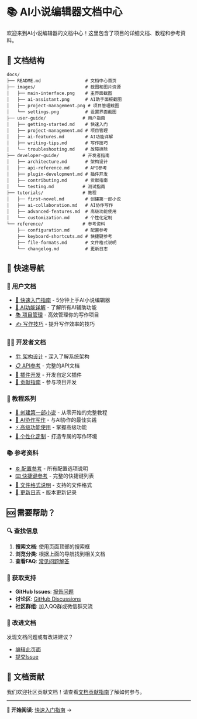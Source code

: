 # 📚 AI小说编辑器文档中心

欢迎来到AI小说编辑器的文档中心！这里包含了项目的详细文档、教程和参考资料。

## 📁 文档结构

```
docs/
├── README.md                 # 文档中心首页
├── images/                   # 截图和图片资源
│   ├── main-interface.png    # 主界面截图
│   ├── ai-assistant.png      # AI助手面板截图
│   ├── project-management.png # 项目管理截图
│   └── settings.png          # 设置界面截图
├── user-guide/              # 用户指南
│   ├── getting-started.md    # 快速入门
│   ├── project-management.md # 项目管理
│   ├── ai-features.md        # AI功能详解
│   ├── writing-tips.md       # 写作技巧
│   └── troubleshooting.md    # 故障排除
├── developer-guide/         # 开发者指南
│   ├── architecture.md       # 架构设计
│   ├── api-reference.md      # API参考
│   ├── plugin-development.md # 插件开发
│   ├── contributing.md       # 贡献指南
│   └── testing.md           # 测试指南
├── tutorials/               # 教程
│   ├── first-novel.md        # 创建第一部小说
│   ├── ai-collaboration.md   # AI协作写作
│   ├── advanced-features.md  # 高级功能使用
│   └── customization.md      # 个性化定制
└── reference/               # 参考资料
    ├── configuration.md      # 配置参考
    ├── keyboard-shortcuts.md # 快捷键参考
    ├── file-formats.md       # 文件格式说明
    └── changelog.md          # 更新日志
```

## 🚀 快速导航

### 👥 用户文档
- [📖 快速入门指南](user-guide/getting-started.md) - 5分钟上手AI小说编辑器
- [🤖 AI功能详解](user-guide/ai-features.md) - 了解所有AI辅助功能
- [📚 项目管理](user-guide/project-management.md) - 高效管理你的写作项目
- [✍️ 写作技巧](user-guide/writing-tips.md) - 提升写作效率的技巧

### 👨‍💻 开发者文档
- [🏗️ 架构设计](developer-guide/architecture.md) - 深入了解系统架构
- [📋 API参考](developer-guide/api-reference.md) - 完整的API文档
- [🔌 插件开发](developer-guide/plugin-development.md) - 开发自定义插件
- [🤝 贡献指南](developer-guide/contributing.md) - 参与项目开发

### 📖 教程系列
- [🎯 创建第一部小说](tutorials/first-novel.md) - 从零开始的完整教程
- [🤖 AI协作写作](tutorials/ai-collaboration.md) - 与AI协作的最佳实践
- [⚡ 高级功能使用](tutorials/advanced-features.md) - 掌握高级功能
- [🎨 个性化定制](tutorials/customization.md) - 打造专属的写作环境

### 📚 参考资料
- [⚙️ 配置参考](reference/configuration.md) - 所有配置选项说明
- [⌨️ 快捷键参考](reference/keyboard-shortcuts.md) - 完整的快捷键列表
- [📄 文件格式说明](reference/file-formats.md) - 支持的文件格式
- [📝 更新日志](reference/changelog.md) - 版本更新记录

## 🆘 需要帮助？

### 🔍 查找信息
1. **搜索文档**: 使用页面顶部的搜索框
2. **浏览分类**: 根据上面的导航找到相关文档
3. **查看FAQ**: [常见问题解答](user-guide/troubleshooting.md#常见问题)

### 💬 获取支持
- **GitHub Issues**: [报告问题](https://github.com/your-username/ai-novel-editor/issues)
- **讨论区**: [GitHub Discussions](https://github.com/your-username/ai-novel-editor/discussions)
- **社区群组**: 加入QQ群或微信群交流

### 📝 改进文档
发现文档问题或有改进建议？
- [编辑此页面](https://github.com/your-username/ai-novel-editor/edit/main/docs/README.md)
- [提交Issue](https://github.com/your-username/ai-novel-editor/issues/new?template=documentation.md)

## 🌟 文档贡献

我们欢迎社区贡献文档！请查看[文档贡献指南](developer-guide/contributing.md#文档贡献)了解如何参与。

---

**📖 开始阅读**: [快速入门指南](user-guide/getting-started.md) →
